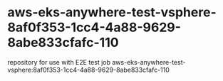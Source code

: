 # aws-eks-anywhere-test-vsphere-8af0f353-1cc4-4a88-9629-8abe833cfafc-110
repository for use with E2E test job aws-eks-anywhere-test-vsphere:8af0f353-1cc4-4a88-9629-8abe833cfafc-110
